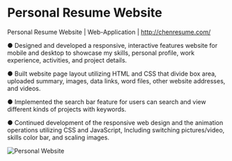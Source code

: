 # Personal Resume Website
Personal Resume Website | Web-Application | http://chenresume.com/

● Designed and developed a responsive, interactive features website for mobile and desktop to showcase my skills, personal profile, work experience, activities, and project details. 

● Built website page layout utilizing HTML and CSS that divide box area, uploaded summary, images, data links, word files, other website addresses, and videos. 

● Implemented the search bar feature for users can search and view different kinds of projects with keywords. 

● Continued development of the responsive web design and the animation operations utilizing CSS and JavaScript, Including switching pictures/video, skills color bar, and scaling images.

![Personal Website](https://user-images.githubusercontent.com/60770401/236742947-8625b1f6-20f9-45b5-81b5-f65cef80589c.jpg)
